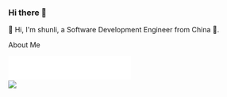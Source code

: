 ### Hi there 👋

👋 Hi, I'm shunli, a Software Development Engineer from China 🚀.

About Me

<a href="https://github.com/fengshunli">
  <img align="center" width="49%" src="./header.svg" />
</a>
<br/>
<a href="https://github.com/fengshunli">
  <img align="center" width="49%" src="https://github-readme-stats.vercel.app/api?username=fengshunli&show_icons=true&theme=dark&bg_color=30,e96443,904e95&title_color=fff&text_color=fff" />
</a>
